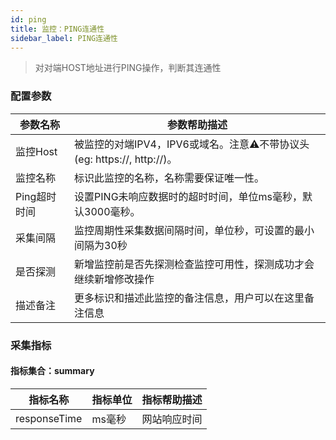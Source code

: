 ```yaml
---
id: ping  
title: 监控：PING连通性      
sidebar_label: PING连通性       
---
```


> 对对端HOST地址进行PING操作，判断其连通性   

### 配置参数

| 参数名称      | 参数帮助描述 |
| ----------- | ----------- |
| 监控Host     | 被监控的对端IPV4，IPV6或域名。注意⚠️不带协议头(eg: https://, http://)。 |
| 监控名称     | 标识此监控的名称，名称需要保证唯一性。  |
| Ping超时时间 | 设置PING未响应数据时的超时时间，单位ms毫秒，默认3000毫秒。  |
| 采集间隔    | 监控周期性采集数据间隔时间，单位秒，可设置的最小间隔为30秒  |
| 是否探测    | 新增监控前是否先探测检查监控可用性，探测成功才会继续新增修改操作  |
| 描述备注    | 更多标识和描述此监控的备注信息，用户可以在这里备注信息  |

### 采集指标

#### 指标集合：summary

| 指标名称      | 指标单位 | 指标帮助描述 |
| ----------- | ----------- | ----------- |
| responseTime   | ms毫秒 | 网站响应时间 |

